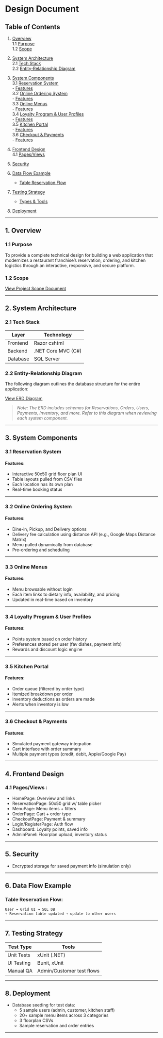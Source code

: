 # Design Document

## Table of Contents
1. [Overview](#1-overview)  
   1.1 [Purpose](#11-purpose)  
   1.2 [Scope](#12-scope)  

2. [System Architecture](#2-system-architecture)  
   2.1 [Tech Stack](#21-tech-stack)  
   2.2 [Entity-Relationship Diagram](#22-entity-relationship-diagram)  

3. [System Components](#3-system-components)  
   3.1 [Reservation System](#31-reservation-system)  
       - [Features](#reservation-system-features)  
   3.2 [Online Ordering System](#32-online-ordering-system)  
       - [Features](#ordering-system-features)  
   3.3 [Online Menus](#33-online-menus)  
       - [Features](#online-menus-features)  
   3.4 [Loyalty Program & User Profiles](#34-loyalty-program--user-profiles)  
       - [Features](#loyalty-program-features)  
   3.5 [Kitchen Portal](#35-kitchen-portal)  
       - [Features](#kitchen-portal-features)  
   3.6 [Checkout & Payments](#36-checkout--payments)  
       - [Features](#checkout--payments-features)  

4. [Frontend Design](#4-frontend-design)  
   4.1 [Pages/Views](#41-pagesviews)  

5. [Security](#5-security)  

6. [Data Flow Example](#6-data-flow-example)  
   - [Table Reservation Flow](#table-reservation-flow)  

7. [Testing Strategy](#7-testing-strategy)  
   - [Types & Tools](#types--tools)  

8. [Deployment](#8-deployment)

---

## 1. Overview


### 1.1 Purpose
To provide a complete technical design for building a web application that modernizes a restaurant franchise’s reservation, ordering, and kitchen logistics through an interactive, responsive, and secure platform.


### 1.2 Scope
[View Project Scope Document](./SCOPE.md)

---


## 2. System Architecture


### 2.1 Tech Stack


| Layer | Technology |
|-------|------------|
| Frontend | Razor cshtml |
| Backend | .NET Core MVC (C#) |
| Database | SQL Server |

### 2.2 Entity-Relationship Diagram  
The following diagram outlines the database structure for the entire application:

[View ERD Diagram](./ERD.drawio)  
> *Note: The ERD includes schemas for Reservations, Orders, Users, Payments, Inventory, and more. Refer to this diagram when reviewing each system component.*

---


## 3. System Components


### 3.1 Reservation System


#### Features:
- Interactive 50x50 grid floor plan UI
- Table layouts pulled from CSV files
- Each location has its own plan
- Real-time booking status

---


### 3.2 Online Ordering System


#### Features:
- Dine-in, Pickup, and Delivery options
- Delivery fee calculation using distance API (e.g., Google Maps Distance Matrix)
- Menu pulled dynamically from database
- Pre-ordering and scheduling

---


### 3.3 Online Menus


#### Features:
- Menu browsable without login
- Each item links to dietary info, availability, and pricing
- Updated in real-time based on inventory

---


### 3.4 Loyalty Program & User Profiles


#### Features:
- Points system based on order history
- Preferences stored per user (fav dishes, payment info)
- Rewards and discount logic engine

---


### 3.5 Kitchen Portal


#### Features:
- Order queue (filtered by order type)
- Itemized breakdown per order
- Inventory deductions as orders are made
- Alerts when inventory is low

---


### 3.6 Checkout & Payments


#### Features:
- Simulated payment gateway integration
- Cart interface with order summary
- Multiple payment types (credit, debit, Apple/Google Pay)

---


## 4. Frontend Design


### 4.1 Pages/Views :
- HomePage: Overview and links
- ReservationPage: 50x50 grid w/ table picker
- MenuPage: Menu items + filters
- OrderPage: Cart + order type
- CheckoutPage: Payment & summary
- Login/RegisterPage: Auth flow
- Dashboard: Loyalty points, saved info
- AdminPanel: Floorplan upload, inventory status

---

## 5. Security

- Encrypted storage for saved payment info (simulation only)


---


## 6. Data Flow Example


### Table Reservation Flow:
```
User → Grid UI → SQL DB 
→ Reservation table updated → update to other users
```

---


## 7. Testing Strategy


| Test Type | Tools |
|-----------|-------|
| Unit Tests | xUnit (.NET) |
| UI Testing | Bunit, xUnit |
| Manual QA | Admin/Customer test flows |


---


## 8. Deployment

- Database seeding for test data:
  - 5 sample users (admin, customer, kitchen staff)
  - 20+ sample menu items across 3 categories
  - 3 floorplan CSVs
  - Sample reservation and order entries



---

